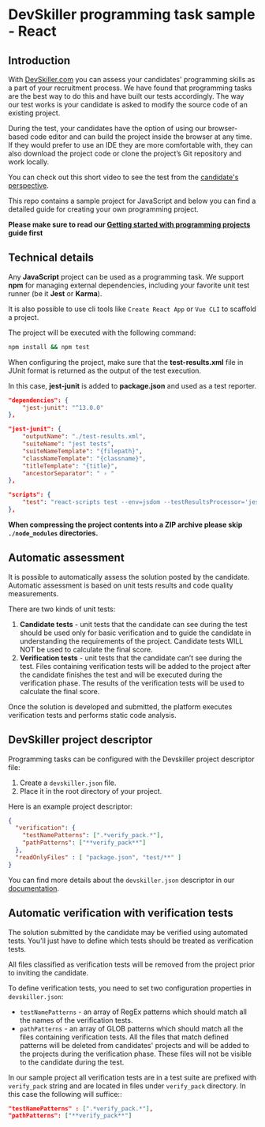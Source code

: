 # DevSkiller programming task sample - React

## Introduction

With [DevSkiller.com](https://devskiller.com) you can assess your candidates'
programming skills as a part of your recruitment process. We have found that
programming tasks are the best way to do this and have built our tests
accordingly. The way our test works is your candidate is asked to modify the
source code of an existing project.

During the test, your candidates have the option of using our browser-based
code editor and can build the project inside the browser at any time. If they
would prefer to use an IDE they are more comfortable with, they can also
download the project code or clone the project’s Git repository and work
locally.

You can check out this short video to see the test from the [candidate's
perspective](https://devskiller.zendesk.com/hc/en-us/articles/360019534639-How-the-TalentScore-test-looks-like-from-the-candidate-perspective).

This repo contains a sample project for JavaScript and below you can
find a detailed guide for creating your own programming project.

**Please make sure to read our [Getting started with programming
projects](https://devskiller.zendesk.com/hc/en-us/articles/360019531059-Getting-started-with-Programming-Tasks) guide first**

## Technical details

Any **JavaScript** project can be used as a programming task. We support 
**npm** for managing external dependencies, including your favorite unit test
runner (be it **Jest** or **Karma**).

It is also possible to use cli tools like `Create React App` or `Vue CLI` to
scaffold a project.

The project will be executed with the following command:

```sh
npm install && npm test
```

When configuring the project, make sure that the **test-results.xml** file in JUnit format is returned as the output of the test execution. 

In this case, **jest-junit** is added to **package.json** and used as a test reporter.

```json
"dependencies": {
	"jest-junit": "^13.0.0"
},

"jest-junit": {
	"outputName": "./test-results.xml",
	"suiteName": "jest tests",
	"suiteNameTemplate": "{filepath}",
	"classNameTemplate": "{classname}",
	"titleTemplate": "{title}",
	"ancestorSeparator": " › "
},

"scripts": {
	"test": "react-scripts test --env=jsdom --testResultsProcessor='jest-junit' --verbose"
},
```

**When compressing the project contents into a ZIP archive please skip
`./node_modules` directories.**

## Automatic assessment

It is possible to automatically assess the solution posted by the candidate.
Automatic assessment is based on unit tests results and code quality
measurements.

There are two kinds of unit tests:

1. **Candidate tests** - unit tests that the candidate can see during the test
   should be used only for basic verification and to guide the candidate in
   understanding the requirements of the project. Candidate tests WILL NOT be used
   to calculate the final score.
2. **Verification tests** - unit tests that the candidate can’t see during the
   test. Files containing verification tests will be added to the project after
   the candidate finishes the test and will be executed during the verification
   phase. The results of the verification tests will be used to calculate the
   final score.

Once the solution is developed and submitted, the platform executes
verification tests and performs static code analysis.

## DevSkiller project descriptor

Programming tasks can be configured with the Devskiller project descriptor file:

1. Create a `devskiller.json` file.
2. Place it in the root directory of your project.

Here is an example project descriptor:

```json
{
  "verification": {
    "testNamePatterns": [".*verify_pack.*"],
    "pathPatterns": ["**verify_pack**"]
  },
  "readOnlyFiles" : [ "package.json", "test/**" ]
}
```

You can find more details about the `devskiller.json` descriptor in our
[documentation](https://devskiller.zendesk.com/hc/en-us/articles/360019530419-Programming-task-project-descriptor).

## Automatic verification with verification tests

The solution submitted by the candidate may be verified using automated tests.
You’ll just have to define which tests should be treated as verification tests.

All files classified as verification tests will be removed from the project
prior to inviting the candidate.

To define verification tests, you need to set two configuration properties in
`devskiller.json`:

- `testNamePatterns` - an array of RegEx patterns which should match all the
  names of the verification tests.
- `pathPatterns` - an array of GLOB patterns which should match all the files
  containing verification tests. All the files that match defined patterns will
  be deleted from candidates' projects and will be added to the projects during
  the verification phase. These files will not be visible to the candidate during
  the test.

In our sample project all verification tests are in a test suite are prefixed
with `verify_pack` string and are located in files under `verify_pack`
directory. In this case the following will suffice::


```json
"testNamePatterns" : [".*verify_pack.*"],
"pathPatterns": ["**verify_pack**"]
```
